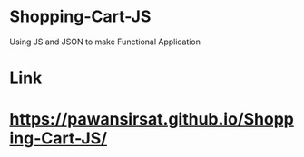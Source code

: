 # Shopping-Cart-JS
Using JS and JSON to make Functional Application
# Link
# https://pawansirsat.github.io/Shopping-Cart-JS/
